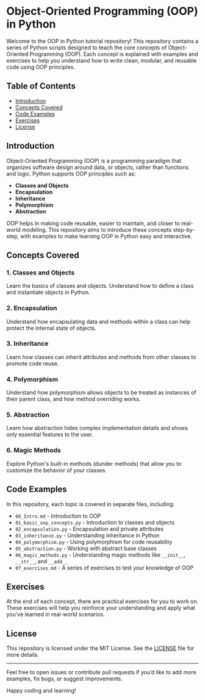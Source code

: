 # Object-Oriented Programming (OOP) in Python

Welcome to the OOP in Python tutorial repository! This repository contains a series of Python scripts designed to teach the core concepts of Object-Oriented Programming (OOP). Each concept is explained with examples and exercises to help you understand how to write clean, modular, and reusable code using OOP principles.

## Table of Contents

- [Introduction](#introduction)
- [Concepts Covered](#concepts-covered)
- [Code Examples](#code-examples)
- [Exercises](#exercises)
- [License](#license)

## Introduction

Object-Oriented Programming (OOP) is a programming paradigm that organizes software design around data, or objects, rather than functions and logic. Python supports OOP principles such as:

- **Classes and Objects**
- **Encapsulation**
- **Inheritance**
- **Polymorphism**
- **Abstraction**

OOP helps in making code reusable, easier to maintain, and closer to real-world modeling. This repository aims to introduce these concepts step-by-step, with examples to make learning OOP in Python easy and interactive.

## Concepts Covered

### 1. **Classes and Objects**
Learn the basics of classes and objects. Understand how to define a class and instantiate objects in Python.

### 2. **Encapsulation**
Understand how encapsulating data and methods within a class can help protect the internal state of objects.

### 3. **Inheritance**
Learn how classes can inherit attributes and methods from other classes to promote code reuse.

### 4. **Polymorphism**
Understand how polymorphism allows objects to be treated as instances of their parent class, and how method overriding works.

### 5. **Abstraction**
Learn how abstraction hides complex implementation details and shows only essential features to the user.

### 6. **Magic Methods**
Explore Python's built-in methods (dunder methods) that allow you to customize the behavior of your classes.

## Code Examples

In this repository, each topic is covered in separate files, including:

- `00_Intro.md` - Introduction to OOP
- `01_basic_oop_concepts.py` - Introduction to classes and objects
- `02_encapsulation.py` - Encapsulation and private attributes
- `03_inheritance.py` - Understanding inheritance in Python
- `04_polymorphism.py` - Using polymorphism for code reusability
- `05_abstraction.py` - Working with abstract base classes
- `06_magic_methods.py` - Understanding magic methods like `__init__`, `__str__`, and `__add__`
- `07_exercises.md` - A series of exercises to test your knowledge of OOP

## Exercises

At the end of each concept, there are practical exercises for you to work on. These exercises will help you reinforce your understanding and apply what you’ve learned in real-world scenarios.

## License

This repository is licensed under the MIT License. See the [LICENSE](LICENSE) file for more details.

---

Feel free to open issues or contribute pull requests if you’d like to add more examples, fix bugs, or suggest improvements.

Happy coding and learning!

